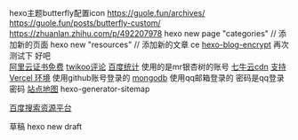 hexo主题butterfly配置icon
https://guole.fun/archives/
https://guole.fun/posts/butterfly-custom/
https://zhuanlan.zhihu.com/p/492207978
hexo new page "categories" // 添加新的页面
hexo new  "resources" // 添加新的文章
ce
[hexo-blog-encrypt](https://github.com/D0n9X1n/hexo-blog-encrypt/blob/master/ReadMe.zh.md)
再次测试下 好吧  
[阿里云证书免费](https://yundun.console.aliyun.com/?spm=5176.12818093.ProductAndResource--ali--widget-product-recent.dre7.15b916d0cMIxpC&p=cas#/certExtend/free)
[twikoo评论](https://twikoo.js.org/quick-start.html#%E7%8E%AF%E5%A2%83%E5%88%9D%E5%A7%8B%E5%8C%96) 
[百度统计](https://tongji.baidu.com/web5/welcome/login) 使用的是mr银杏树的账号
[七牛云cdn](https://portal.qiniu.com/kodo/bucket/resource-v2?bucketName=zipblog)
[支持Vercel 环境](https://vercel.com/arrowfield/blog-issure/settings) 使用github账号登录的
[mongodb](https://cloud.mongodb.com/v2/62846e419a02a92c30250667#clusters) 使用qq邮箱登录的 密码是qq登录密码
[站点地图](https://blog.csdn.net/ac1992122633/article/details/123764075)
hexo-generator-sitemap

[百度搜索资源平台](https://ziyuan.baidu.com/?castk=LTE%3D)

草稿 hexo new draft <title>
hexo help
